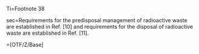 Ti=Footnote 38

sec=Requirements for the predisposal management of radioactive waste are established in
Ref. [10] and requirements for the disposal of radioactive waste are established in Ref. [11].

=[OTF/Z/Base]
